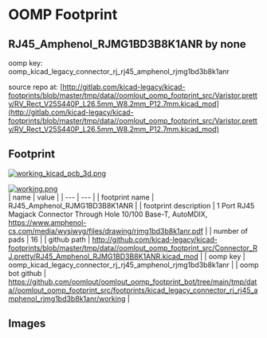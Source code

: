 # OOMP Footprint  
## RJ45_Amphenol_RJMG1BD3B8K1ANR  by none  
  
oomp key: oomp_kicad_legacy_connector_rj_rj45_amphenol_rjmg1bd3b8k1anr  
  
source repo at: [http://gitlab.com/kicad-legacy/kicad-footprints/blob/master/tmp/data//oomlout_oomp_footprint_src/Varistor.pretty/RV_Rect_V25S440P_L26.5mm_W8.2mm_P12.7mm.kicad_mod](http://gitlab.com/kicad-legacy/kicad-footprints/blob/master/tmp/data//oomlout_oomp_footprint_src/Varistor.pretty/RV_Rect_V25S440P_L26.5mm_W8.2mm_P12.7mm.kicad_mod)  
## Footprint  
  
[![working_kicad_pcb_3d.png](working_kicad_pcb_3d_600.png)](working_kicad_pcb_3d.png)  
  
[![working.png](working_600.png)](working.png)  
| name | value | 
| --- | --- | 
| footprint name | RJ45_Amphenol_RJMG1BD3B8K1ANR | 
| footprint description | 1 Port RJ45 Magjack Connector Through Hole 10/100 Base-T, AutoMDIX, https://www.amphenol-cs.com/media/wysiwyg/files/drawing/rjmg1bd3b8k1anr.pdf | 
| number of pads | 16 | 
| github path | http://github.com/kicad-legacy/kicad-footprints/blob/master/tmp/data//oomlout_oomp_footprint_src/Connector_RJ.pretty/RJ45_Amphenol_RJMG1BD3B8K1ANR.kicad_mod | 
| oomp key | oomp_kicad_legacy_connector_rj_rj45_amphenol_rjmg1bd3b8k1anr | 
| oomp bot github | https://github.com/oomlout/oomlout_oomp_footprint_bot/tree/main/tmp/data//oomlout_oomp_footprint_src/footprints/kicad_legacy_connector_rj_rj45_amphenol_rjmg1bd3b8k1anr/working | 
## Images  
